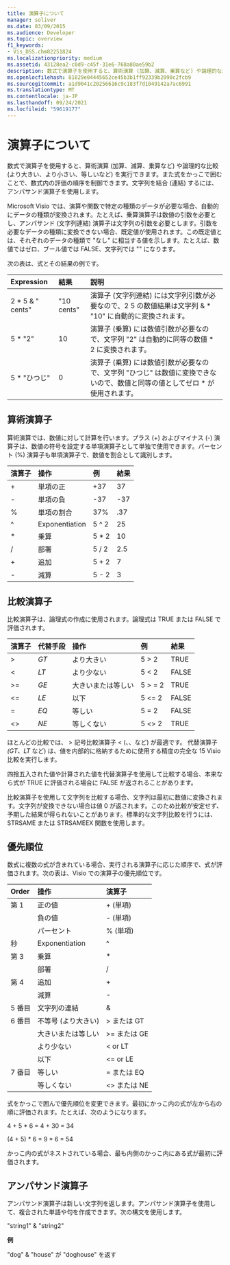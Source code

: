 ```yaml
---
title: 演算子について
manager: soliver
ms.date: 03/09/2015
ms.audience: Developer
ms.topic: overview
f1_keywords:
- Vis_DSS.chm82251824
ms.localizationpriority: medium
ms.assetid: 43128ea2-c0d9-c45f-31e6-768a80ae59b2
description: 数式で演算子を使用すると、算術演算 (加算、減算、乗算など) や論理的な比較 (より大きい、より小さい、等しいなど) を実行できます。また式をかっこで囲むことで、数式内の評価の順序を制御できます。文字列を結合 (連結) するには、アンパサンド演算子を使用します。
ms.openlocfilehash: 81829e04445652ce45b3b1ff92339b2090c2fcb9
ms.sourcegitcommit: a1d9041c20256616c9c183f7d1049142a7ac6991
ms.translationtype: MT
ms.contentlocale: ja-JP
ms.lasthandoff: 09/24/2021
ms.locfileid: "59619177"
---
```

# <a name="about-operators"></a>演算子について

数式で演算子を使用すると、算術演算 (加算、減算、乗算など) や論理的な比較 (より大きい、より小さい、等しいなど) を実行できます。また式をかっこで囲むことで、数式内の評価の順序を制御できます。文字列を結合 (連結) するには、アンパサンド演算子を使用します。
  
Microsoft Visio では、演算や関数で特定の種類のデータが必要な場合、自動的にデータの種類が変換されます。たとえば、乗算演算子は数値の引数を必要とし、アンパサンド (文字列連結) 演算子は文字列の引数を必要とします。引数を必要なデータの種類に変換できない場合、既定値が使用されます。この既定値とは、それぞれのデータの種類で "なし" に相当する値を示します。たとえば、数値ではゼロ、ブール値では FALSE、文字列では "" になります。
  
次の表は、式とその結果の例です。
  
|**Expression**|**結果**|**説明**|
|:-----|:-----|:-----|
| 2 \* 5 &amp; " cents"  <br/> | "10 cents"  <br/> | 演算子 (文字列連結) には文字列引数が必要なので、2 5 の数値結果は文字列 &amp; \* "10" に自動的に変換されます。  <br/> |
| 5 \* "2"  <br/> | 10  <br/> | 演算子 (乗算) には数値引数が必要なので、文字列 "2" は自動的に同等の数値 \* 2 に変換されます。  <br/> |
| 5 \* "ひつじ"  <br/> | 0  <br/> | 演算子 (乗算) には数値引数が必要なので、文字列 "ひつじ" は数値に変換できないので、数値と同等の値としてゼロ \* が使用されます。  <br/> |
   
## <a name="arithmetic-operators"></a>算術演算子

算術演算では、数値に対して計算を行います。プラス (+) およびマイナス (-) 演算子は、数値の符号を設定する単項演算子として単独で使用できます。パーセント (%) 演算子も単項演算子で、数値を割合として識別します。
  
|**演算子**|**操作**|**例**|**結果**|
|:-----|:-----|:-----|:-----|
| +  <br/> | 単項の正  <br/> | +37  <br/> | 37  <br/> |
| -  <br/> | 単項の負  <br/> | -37  <br/> | -37  <br/> |
| %  <br/> | 単項の割合  <br/> | 37%  <br/> | .37  <br/> |
| ^  <br/> | Exponentiation  <br/> | 5 ^ 2  <br/> | 25  <br/> |
| \*  <br/> | 乗算  <br/> | 5 \* 2  <br/> | 10  <br/> |
| /  <br/> | 部署  <br/> | 5 / 2  <br/> | 2.5  <br/> |
| +  <br/> | 追加  <br/> | 5 + 2  <br/> | 7   <br/> |
| -  <br/> | 減算  <br/> | 5 - 2  <br/> | 3  <br/> |
   
## <a name="comparison-operators"></a>比較演算子

比較演算子は、論理式の作成に使用されます。論理式は TRUE または FALSE で評価されます。
  
|**演算子**|**代替手段**|**操作**|**例**|**結果**|
|:-----|:-----|:-----|:-----|:-----|
| \>  <br/> | _GT_  <br/> | より大きい  <br/> | 5 \> 2  <br/> | TRUE  <br/> |
| \<  <br/> | _LT_  <br/> | より少ない  <br/> | 5 \< 2  <br/> | FALSE  <br/> |
| \>=  <br/> | _GE_  <br/> | 大きいまたは等しい  <br/> | 5 \> = 2  <br/> | TRUE  <br/> |
| \<=  <br/> | _LE_  <br/> | 以下  <br/> | 5 \<= 2  <br/> | FALSE  <br/> |
| =  <br/> | _EQ_  <br/> | 等しい  <br/> | 5 = 2  <br/> | FALSE  <br/> |
| \<\>  <br/> | _NE_  <br/> | 等しくない  <br/> | 5 \<\> 2  <br/> | TRUE  <br/> |
   
ほとんどの比較では、 \> 記号比較演算子 \< (、、など) が最適です。 代替演算子 _(GT、LT_ など) は、値を内部的に格納するために使用する精度の完全な 15 Visio比較を実行します。 
  
四捨五入された値や計算された値を代替演算子を使用して比較する場合、本来なら式が TRUE に評価される場合に FALSE が返されることがあります。
  
比較演算子を使用して文字列を比較する場合、文字列は最初に数値に変換されます。文字列が変換できない場合は値 0 が返されます。このため比較が安定せず、予期した結果が得られないことがあります。標準的な文字列比較を行うには、STRSAME または STRSAMEEX 関数を使用します。
  
## <a name="order-of-evaluation"></a>優先順位

数式に複数の式が含まれている場合、実行される演算子に応じた順序で、式が評価されます。次の表は、Visio での演算子の優先順位です。
  
|**Order**|**操作**|**演算子**|
|:-----|:-----|:-----|
|第 1  <br/> |正の値  <br/> |+ (単項)  <br/> |
||負の値  <br/> |- (単項)  <br/> |
||パーセント  <br/> |% (単項)  <br/> |
|秒  <br/> |Exponentiation  <br/> |^  <br/> |
|第 3  <br/> |乗算  <br/> |\*  <br/> |
||部署  <br/> |/  <br/> |
|第 4  <br/> |追加  <br/> |+  <br/> |
||減算  <br/> |-  <br/> |
|5 番目  <br/> |文字列の連結  <br/> |&amp;  <br/> |
|6 番目  <br/> |不等号 (より大きい)  <br/> |\> または GT  <br/> |
||大きいまたは等しい  <br/> |\>= または GE  <br/> |
||より少ない  <br/> |\< or LT  <br/> |
||以下  <br/> |\<= or LE  <br/> |
|7 番目  <br/> |等しい  <br/> |= または EQ  <br/> |
||等しくない  <br/> |\<\> または NE  <br/> |
   
式をかっこで囲んで優先順位を変更できます。最初にかっこ内の式が左から右の順に評価されます。たとえば、次のようになります。
  
4 + 5 \* 6 = 4 + 30 = 34
  
(4 + 5) \* 6 = 9 \* 6 = 54
  
かっこ内の式がネストされている場合、最も内側のかっこ内にある式が最初に評価されます。
  
## <a name="ampersand-operator"></a>アンパサンド演算子

アンパサンド演算子は新しい文字列を返します。アンパサンド演算子を使用して、複合された単語や句を作成できます。次の構文を使用します。
  
"string1" &amp; "string2"
  
 **例**
  
"dog" &amp; "house" が "doghouse" を返す
  

